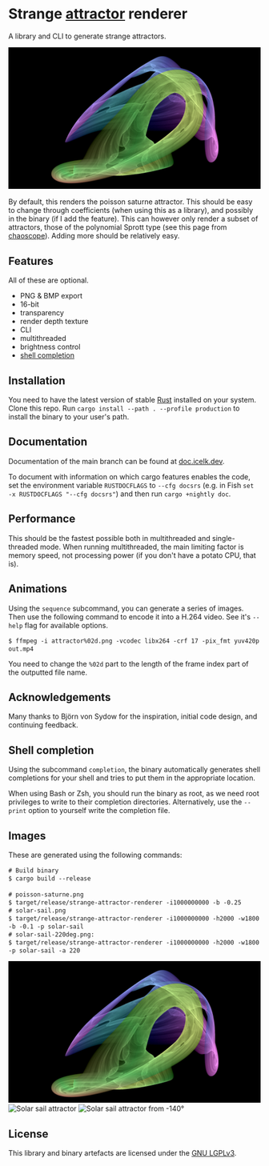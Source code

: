 # Strange [attractor](https://en.wikipedia.org/wiki/Attractor) renderer

A library and CLI to generate strange attractors.

![Poisson saturne attractor](media/poisson-saturne.png)

By default, this renders the poisson saturne attractor. This should be easy to change through coefficients (when using this as a library), and possibly in the binary (if I add the feature).
This can however only render a subset of attractors, those of the polynomial Sprott type (see this page from [chaoscope](http://www.chaoscope.org/doc/attractors.htm)). Adding more should be relatively easy.

## Features

All of these are optional.

-   PNG & BMP export
-   16-bit
-   transparency
-   render depth texture
-   CLI
-   multithreaded
-   brightness control
-   [shell completion](#shell-completion)

## Installation

You need to have the latest version of stable [Rust](https://rust-lang.org/) installed on your system.
Clone this repo. Run `cargo install --path . --profile production` to install the binary to your user's path.

## Documentation

Documentation of the main branch can be found at [doc.icelk.dev](https://doc.icelk.dev/strange-attractor-renderer/strange_attractor_renderer/).

To document with information on which cargo features enables the code,
set the environment variable `RUSTDOCFLAGS` to `--cfg docsrs`
(e.g. in Fish `set -x RUSTDOCFLAGS "--cfg docsrs"`)
and then run `cargo +nightly doc`.

## Performance

This should be the fastest possible both in multithreaded and single-threaded mode.
When running multithreaded, the main limiting factor is memory speed, not processing power (if you don't have a potato CPU, that is).

## Animations

Using the `sequence` subcommand, you can generate a series of images. Then use the following command to encode it into a H.264 video.
See it's `--help` flag for available options.

```shell
$ ffmpeg -i attractor%02d.png -vcodec libx264 -crf 17 -pix_fmt yuv420p out.mp4
```

You need to change the `%02d` part to the length of the frame index part of the outputted file name.

## Acknowledgements

Many thanks to Björn von Sydow for the inspiration, initial code design, and continuing feedback.

## Shell completion

Using the subcommand `completion`, the binary automatically generates shell completions for your shell and tries to put them in the appropriate location.

When using Bash or Zsh, you should run the binary as root, as we need root privileges to write to their completion directories.
Alternatively, use the `--print` option to yourself write the completion file.

## Images

These are generated using the following commands:

```shell
# Build binary
$ cargo build --release

# poisson-saturne.png
$ target/release/strange-attractor-renderer -i1000000000 -b -0.25
# solar-sail.png
$ target/release/strange-attractor-renderer -i1000000000 -h2000 -w1800 -b -0.1 -p solar-sail
# solar-sail-220deg.png:
$ target/release/strange-attractor-renderer -i1000000000 -h2000 -w1800 -p solar-sail -a 220
```

![Poisson saturne attractor](media/poisson-saturne.png)
![Solar sail attractor](media/solar-sail.png)
![Solar sail attractor from -140°](media/solar-sail-220deg.png)

## License

This library and binary artefacts are licensed under the [GNU LGPLv3](COPYING.LESSER).
